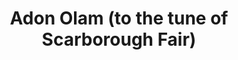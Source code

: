 ---
title: Adon Olam (to the tune of Scarborough Fair)
recording_type: hymn
audio_path: /assets/music/religious/adon-olam-scarborough.ogg
text_path: https://en.wikipedia.org/wiki/Adon_Olam
---